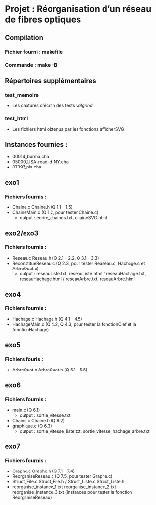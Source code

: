 # Projet : Réorganisation d’un réseau de fibres optiques

## Compilation
### Fichier fourni : makefile
### Commande : make -B

## Répertoires supplémentaires
### test_memoire
- Les captures d'écran des tests *valgrind*
### test_html
- Les fichiers html obtenus par les fonctions afficherSVG

## Instances fournies :
- 00014_burma.cha
- 05000_USA-road-d-NY.cha
- 07397_pla.cha

## exo1
### Fichiers fournis :
- Chaine.c Chaine.h (Q 1.1 - 1.5)
- ChaineMain.c (Q 1.2, pour tester Chaine.c)
  - output : ecrire_chaines.txt, chaineSVG.html

## exo2/exo3
### Fichiers fournis :
- Reseau.c Reseau.h (Q 2.1 - 2.2, Q 3.1 - 3.3)
- ReconstitueReseau.c (Q 2.3, pour tester Reaseau.c, Hachage.c et ArbreQuat.c)
  - output : reseauListe.txt, reseauListe.html / reseauHachage.txt, reseauHachage.html / reseauArbre.txt, reseauArbre.html

## exo4
### Fichiers fournis :
- Hachage.c Hachage.h (Q 4.1 - 4.5)
- HachageMain.c (Q 4.2, Q 4.3, pour tester la fonctionClef et la fonctionHachage)

## exo5
### Fichiers fouris :
- ArbreQuat.c ArbreQuat.h (Q 5.1 - 5.5)

## exo6
### Fichiers fournis :
- main.c (Q 6.1)
  - output : sortie_vitesse.txt
- Chaine.c Chaine.h (Q 6.2)
- graphique.c (Q 6.3)
  - output : sortie_vitesse_liste.txt, sortie_vitesse_hachage_arbre.txt

## exo7
### Fichiers fournis :
- Graphe.c Graphe.h (Q 7.1 - 7.4)
- ReorganiseReseau.c (Q 7.5, pour tester Graphe.c)
- Struct_File.c Struct_File.h / Struct_Liste.c Struct_Liste.h
- reorganise_instance_1.txt reorganise_instance_2.txt reorganise_instance_3.txt (instances pour tester la fonction ReorganiseReseau)
